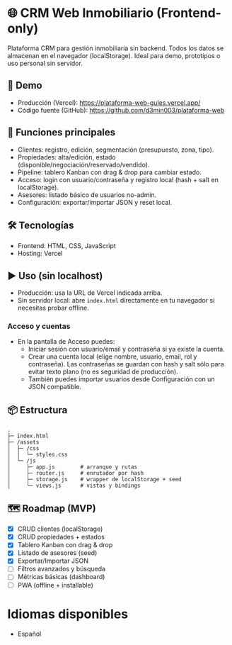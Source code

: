 # 🌐 CRM Web Inmobiliario (Frontend-only)

Plataforma CRM para gestión inmobiliaria sin backend. Todos los datos se almacenan en el navegador (localStorage). Ideal para demo, prototipos o uso personal sin servidor.

## 🚀 Demo
- Producción (Vercel): https://plataforma-web-gules.vercel.app/
- Código fuente (GitHub): https://github.com/d3min003/plataforma-web

## 🔑 Funciones principales
- Clientes: registro, edición, segmentación (presupuesto, zona, tipo).
- Propiedades: alta/edición, estado (disponible/negociación/reservado/vendido).
- Pipeline: tablero Kanban con drag & drop para cambiar estado.
- Acceso: login con usuario/contraseña y registro local (hash + salt en localStorage).
- Asesores: listado básico de usuarios no-admin.
- Configuración: exportar/importar JSON y reset local.

## 🛠️ Tecnologías
- Frontend: HTML, CSS, JavaScript
- Hosting: Vercel

## ▶️ Uso (sin localhost)
- Producción: usa la URL de Vercel indicada arriba.
- Sin servidor local: abre `index.html` directamente en tu navegador si necesitas probar offline.

### Acceso y cuentas
- En la pantalla de Acceso puedes:
	- Iniciar sesión con usuario/email y contraseña si ya existe la cuenta.
	- Crear una cuenta local (elige nombre, usuario, email, rol y contraseña). Las contraseñas se guardan con hash y salt sólo para evitar texto plano (no es seguridad de producción).
	- También puedes importar usuarios desde Configuración con un JSON compatible.

## 📦 Estructura
```
.
├─ index.html
├─ /assets
│  ├─ /css
│  │  └─ styles.css
│  └─ /js
│     ├─ app.js        # arranque y rutas
│     ├─ router.js     # enrutador por hash
│     ├─ storage.js    # wrapper de localStorage + seed
│     └─ views.js      # vistas y bindings
```

## 🗺️ Roadmap (MVP)
- [x] CRUD clientes (localStorage)
- [x] CRUD propiedades + estados
- [x] Tablero Kanban con drag & drop
- [x] Listado de asesores (seed)
- [x] Exportar/Importar JSON
- [ ] Filtros avanzados y búsqueda
- [ ] Métricas básicas (dashboard)
- [ ] PWA (offline + installable)

# Idiomas disponibles
- Español
